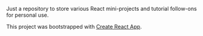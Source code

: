 Just a repository to store various React mini-projects and tutorial follow-ons for personal use.

This project was bootstrapped with [Create React App](https://github.com/facebook/create-react-app).
